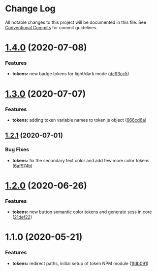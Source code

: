 # Change Log

All notable changes to this project will be documented in this file.
See [Conventional Commits](https://conventionalcommits.org) for commit guidelines.

# [1.4.0](https://github.com/momentum-design/momentum-ui/compare/@momentum-ui/tokens@1.3.0...@momentum-ui/tokens@1.4.0) (2020-07-08)


### Features

* **tokens:** new badge tokens for light/dark mode ([dc93cc5](https://github.com/momentum-design/momentum-ui/commit/dc93cc58855fc8c4d191ccc68b0c1b161c5da729))





# [1.3.0](https://github.com/momentum-design/momentum-ui/compare/@momentum-ui/tokens@1.2.1...@momentum-ui/tokens@1.3.0) (2020-07-07)


### Features

* **tokens:** adding token variable names to token js object ([666cd6a](https://github.com/momentum-design/momentum-ui/commit/666cd6acdd475e2259df3cc35c1414395d3cb514))





## [1.2.1](https://github.com/momentum-design/momentum-ui/compare/@momentum-ui/tokens@1.2.0...@momentum-ui/tokens@1.2.1) (2020-07-01)


### Bug Fixes

* **tokens:** fix the secondary text color and add few more color tokens ([6af974b](https://github.com/momentum-design/momentum-ui/commit/6af974b384704ee453451f9de74c375743dfae2b))





# [1.2.0](https://github.com/momentum-design/momentum-ui/compare/@momentum-ui/tokens@1.1.0...@momentum-ui/tokens@1.2.0) (2020-06-26)


### Features

* **tokens:** new button semantic color tokens and generate scss in core ([21def22](https://github.com/momentum-design/momentum-ui/commit/21def2240e08c050714494b1829af0ee863198ec))





# 1.1.0 (2020-05-21)


### Features

* **tokens:** redirect paths, initial setup of token NPM module ([1fdb091](https://github.com/momentum-design/momentum-ui/commit/1fdb09137b6b986d4ebc4077596ac13d7a7fd9cc))
